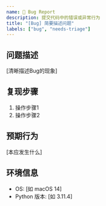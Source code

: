 ```yaml
---
name: 🐛 Bug Report
description: 提交代码中的错误或异常行为
title: "[Bug] 简要描述问题"
labels: ["bug", "needs-triage"]
---
```


## 问题描述
[清晰描述Bug的现象]

## 复现步骤
1. 操作步骤1
2. 操作步骤2

## 预期行为
[本应发生什么]

## 环境信息
- OS: [如 macOS 14]
- Python 版本: [如 3.11.4]